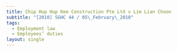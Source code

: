 ```yaml
---
title: Chip Hup Hup Kee Construction Pte Ltd v Lim Lian Choon
subtitle: "[2010] SGHC 44 / 05\_February\_2010"
tags:
  - Employment law
  - Employees’ duties
layout: single
---
```


